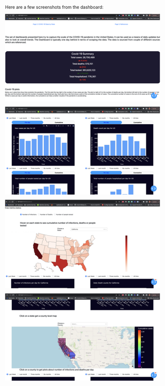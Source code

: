 Here are a few screenshots from the dashboard: 

![](screenshots/dashboard_view_1.png)

![](screenshots/dashboard_view_2.png)

![](screenshots/dashboard_view_3.png)

![](screenshots/dashboard_view_4.png)
